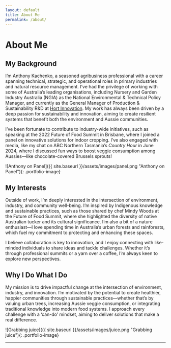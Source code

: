 ```yaml
---
layout: default
title: About Me
permalink: /about/
---
```


# About Me

## My Background

I’m Anthony Kachenko, a seasoned agribusiness professional with a career spanning technical, strategic, and operational roles in primary industries and natural resource management. I’ve had the privilege of working with some of Australia’s leading organisations, including Nursery and Garden Industry Australia (NGIA) as the National Environmental & Technical Policy Manager, and currently as the General Manager of Production & Sustainability R&D at [Hort Innovation](https://www.horticulture.com.au/). My work has always been driven by a deep passion for sustainability and innovation, aiming to create resilient systems that benefit both the environment and Aussie communities.

I’ve been fortunate to contribute to industry-wide initiatives, such as speaking at the 2022 Future of Food Summit in Brisbane, where I joined a panel on innovative solutions for indoor cropping. I’ve also engaged with media, like my chat on ABC Northern Tasmania’s *Country Hour* in June 2024, where I discussed fun ways to boost veggie consumption among Aussies—like chocolate-covered Brussels sprouts!

![Anthony on Panel]({{ site.baseurl }}/assets/images/panel.png "Anthony on Panel"){: .portfolio-image}

## My Interests

Outside of work, I’m deeply interested in the intersection of environment, industry, and community well-being. I’m inspired by Indigenous knowledge and sustainable practices, such as those shared by chef Mindy Woods at the Future of Food Summit, where she highlighted the diversity of native Australian tucker and its cultural significance. I’m also a bit of a nature enthusiast—I love spending time in Australia’s urban forests and rainforests, which fuel my commitment to protecting and enhancing these spaces.

I believe collaboration is key to innovation, and I enjoy connecting with like-minded individuals to share ideas and tackle challenges. Whether it’s through professional summits or a yarn over a coffee, I’m always keen to explore new perspectives.

## Why I Do What I Do

My mission is to drive impactful change at the intersection of environment, industry, and innovation. I’m motivated by the potential to create healthier, happier communities through sustainable practices—whether that’s by valuing urban trees, increasing Aussie veggie consumption, or integrating traditional knowledge into modern food systems. I approach every challenge with a ‘can-do’ mindset, aiming to deliver solutions that make a real difference.

![Grabbing juice]({{ site.baseurl }}/assets/images/juice.png "Grabbing juice"){: .portfolio-image}

---